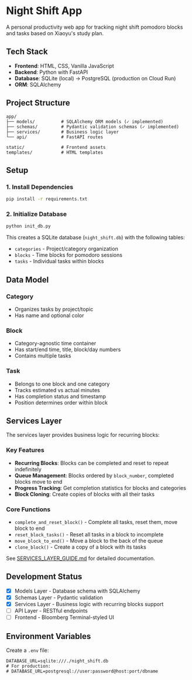 # Night Shift App

A personal productivity web app for tracking night shift pomodoro blocks and tasks based on Xiaoyu's study plan.

## Tech Stack

- **Frontend**: HTML, CSS, Vanilla JavaScript
- **Backend**: Python with FastAPI
- **Database**: SQLite (local) → PostgreSQL (production on Cloud Run)
- **ORM**: SQLAlchemy

## Project Structure

```
app/
├── models/          # SQLAlchemy ORM models (✓ implemented)
├── schemas/         # Pydantic validation schemas (✓ implemented)
├── services/        # Business logic layer
└── api/             # FastAPI routes

static/              # Frontend assets
templates/           # HTML templates
```

## Setup

### 1. Install Dependencies

```bash
pip install -r requirements.txt
```

### 2. Initialize Database

```bash
python init_db.py
```

This creates a SQLite database (`night_shift.db`) with the following tables:
- `categories` - Project/category organization
- `blocks` - Time blocks for pomodoro sessions
- `tasks` - Individual tasks within blocks

## Data Model

### Category
- Organizes tasks by project/topic
- Has name and optional color

### Block
- Category-agnostic time container
- Has start/end time, title, block/day numbers
- Contains multiple tasks

### Task
- Belongs to one block and one category
- Tracks estimated vs actual minutes
- Has completion status and timestamp
- Position determines order within block

## Services Layer

The services layer provides business logic for recurring blocks:

### Key Features
- **Recurring Blocks**: Blocks can be completed and reset to repeat indefinitely
- **Queue Management**: Blocks ordered by `block_number`, completed blocks move to end
- **Progress Tracking**: Get completion statistics for blocks and categories
- **Block Cloning**: Create copies of blocks with all their tasks

### Core Functions
- `complete_and_reset_block()` - Complete all tasks, reset them, move block to end
- `reset_block_tasks()` - Reset all tasks in a block to incomplete
- `move_block_to_end()` - Move a block to the back of the queue
- `clone_block()` - Create a copy of a block with its tasks

See [SERVICES_LAYER_GUIDE.md](./SERVICES_LAYER_GUIDE.md) for detailed documentation.

## Development Status

- [x] Models Layer - Database schema with SQLAlchemy
- [x] Schemas Layer - Pydantic validation
- [x] Services Layer - Business logic with recurring blocks support
- [ ] API Layer - RESTful endpoints
- [ ] Frontend - Bloomberg Terminal-styled UI

## Environment Variables

Create a `.env` file:

```env
DATABASE_URL=sqlite:///./night_shift.db
# For production:
# DATABASE_URL=postgresql://user:password@host:port/dbname
```

